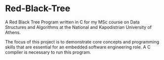 # Red-Black-Tree

A Red Black Tree Program written in C for my MSc course on Data Structures and Algorithms at the National and Kapodistrian University of Athens.

The focus of this project is to demonstrate core concepts and programming skills that are essential for an embedded software engineering role. A C compiler is necessary to run this program.
